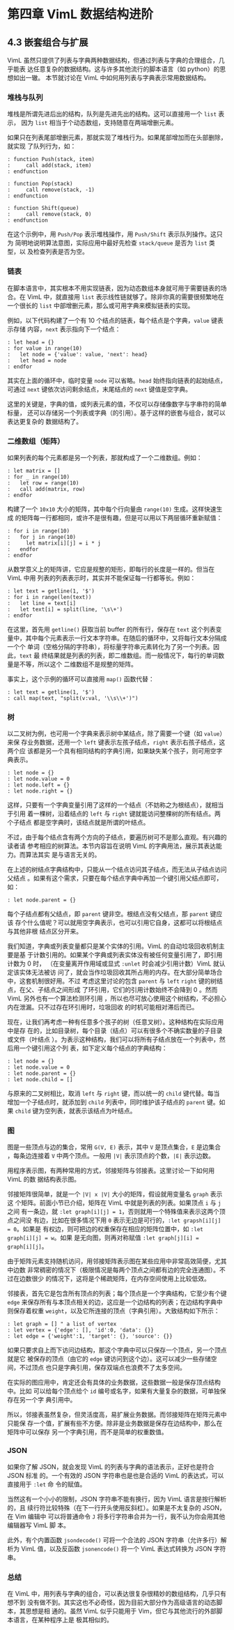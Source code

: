 # 第四章 VimL 数据结构进阶

## 4.3 嵌套组合与扩展

VimL 虽然只提供了列表与字典两种数据结构，但通过列表与字典的合理组合，几乎能表
达任意复杂的数据结构。这与许多其他流行的脚本语言（如 python）的思想如出一辙。
本节就讨论在 VimL 中如何用列表与字典表示常用数据结构。

### 堆栈与队列

堆栈是所谓先进后出的结构，队列是先进先出的结构。这可以直接用一个 `list` 表示，
因为 `list` 相当于个动态数组，支持随意在两端增删元素。

如果只在列表尾部增删元素，那就实现了堆栈行为。如果尾部增加而在头部删除，就实现
了队列行为，如：
```vim
: function Push(stack, item)
:     call add(stack, item)
: endfunction

: function Pop(stack)
:     call remove(stack, -1)
: endfunction

: function Shift(queue)
:     call remove(stack, 0)
: endfunction
```
在这个示例中，用 `Push/Pop` 表示堆栈操作，用 `Push/Shift` 表示队列操作。这只为
简明地说明算法意图，实际应用中最好先检查 `stack/queue` 是否为 `list` 类型，以
及检查列表是否为空。

### 链表

在脚本语言中，其实根本不用实现链表，因为动态数组本身就可用于需要链表的场合。在
VimL 中，就直接用 `list` 表示线性链就够了。除非你真的需要很频繁地在一个很长的
`list` 中部增删元素，那么或可用字典来模拟链表的实现。

例如，以下代码构建了一个有 10 个结点的链表，每个结点是个字典，`value` 键表示存储
内容，`next` 表示指向下一个结点：
```vim
: let head = {}
: for value in range(10)
:   let node = {'value': value, 'next': head}
:   let head = node
: endfor
```
其实在上面的循环中，临时变量 `node` 可以省略。`head` 始终指向链表的起始结点，
可通过 `next` 键依次访问剩余结点，末尾结点的 `next` 键值是空字典。

这里的关键是，字典的值，或列表元素的值，不仅可以存储像数字与字串符的简单标量，
还可以存储另一个列表或字典（的引用）。基于这样的嵌套与组合，就可以表达更复杂的
数据结构了。

### 二维数组（矩阵）

如果列表的每个元素都是另一个列表，那就构成了一个二维数组。例如：
```vim
: let matrix = []
: for _ in range(10)
:   let row = range(10)
:   call add(matrix, row)
: endfor
```
构建了一个 `10x10` 大小的矩阵，其中每个行向量由 `range(10)` 生成。这样快速生成
的矩阵每一行都相同，或许不是很有趣，但是可以用以下两层循环重新赋值：

```vim
: for i in range(10)
:   for j in range(10)
:     let matrix[i][j] = i * j
:   endfor
: endfor
```

从数学意义上的矩阵讲，它应是规整的矩形，即每行的长度是一样的。但当在 VimL 中用
列表的列表表示时，其实并不能保证每一行都等长。例如：
```vim
: let text = getline(1, '$')
: for i in range(len(text))
:   let line = text[i]
:   let text[i] = split(line, '\s\+')
: endfor
```
在这里，首先用 `getline()` 获取当前 buffer 的所有行，保存在 `text` 这个列表变
量中，其中每个元素表示一行文本字符串。在随后的循环中，又将每行文本分隔成一个个
单词（空格分隔的字符串），将标量字符串元素转化为了另一个列表。因此，`text` 最
终结果就是列表的列表，即二维数组。而一般情况下，每行的单词数量是不等，所以这个
二维数组不是规整的矩阵。

事实上，这个示例的循环可以直接用 `map()` 函数代替：
```vim
: let text = getline(1, '$')
: call map(text, "split(v:val, '\\s\\+')")
```

### 树

以二叉树为例，也可用一个字典来表示树中某结点，除了需要一个键（如 `value`）来保
存业务数据，还用一个 `left` 键表示左孩子结点，`right` 表示右孩子结点，这两个应
该都是另一个具有相同结构的字典引用，如果缺失某个孩子，则可用空字典表示。

```vim
: let node = {}
: let node.value = 0
: let node.left = {}
: let node.right = {}
```

这样，只要有一个字典变量引用了这样的一个结点（不妨称之为根结点），就相当于引用
着一棵树，沿着结点的 `left` 与 `right` 键就能访问整棵树的所有结点。两个子结点
都是空字典时，该结点就是所谓的叶结点。

不过，由于每个结点含有两个方向的子结点，要遍历树可不是那么直观。有兴趣的读者请
参考相应的树算法。本节内容旨在说明 VimL 的字典用法，展示其表达能力。而算法其实
是与语言无关的。

在上述的树结点字典结构中，只能从一个结点访问其子结点，而无法从子结点访问父结点
。如果有这个需求，只要在每个结点字典中再加一个键引用父结点即可，如：
```vim
: let node.parent = {}
```
每个子结点都有父结点，即 `parent` 键非空。根结点没有父结点，那 `parent` 键应该
存个什么值呢？可以就用空字典表示，也可以引用它自身，这都可以将根结点与其他非根
结点区分开来。

我们知道，字典或列表变量都只是某个实体的引用。VimL 的自动垃圾回收机制主要是基
于计数引用的。如果某个字典或列表实体没有被任何变量引用了，即引用计数为 0 时，
（在变量离开作用域或显式 `:unlet` 时会减少引用计数）VimL 就认定该实体无法被访
问了，就会当作垃圾回收其所占用的内存。在大部分简单场合中，这套机制很好用。不过
考虑这里讨论的包含 `parent` 与 `left` `right` 键的树结点，在父、子结点之间形成
了环引用，它们的引用计数始终不会降到 0 。然而 VimL 另外也有一个算法检测环引用
，所以也尽可放心使用这个树结构，不必担心内在泄漏。只不过存在环引用时，垃圾回收
的时机可能相对滞后而已。

现在，让我们再考虑一种有任意多个孩子的树（任意叉树）。这种结构在实际应用中是存
在的，比如目录树，每个目录（结点）可以有很多个不确实数量的子目录或文件（叶结点
）。为表示这种结构，我们可以将所有子结点放在一个列表中，然后用一个键引用这个列
表，如下定义每个结点的字典结构：
```vim
: let node = {}
: let node.value = 0
: let node.parent = {}
: let node.child = []
```

与原来的二叉树相比，取消 `left` 与 `right` 键，而以统一的 `child` 键代替。每当
增加一个子结点时，就添加到 `child` 列表中，同时维护该子结点的 `parent` 键。如
果 `child` 键为空列表，就表示该结点为叶结点。

### 图

图是一些顶点与边的集合，常用 `G(V, E)` 表示，其中 `V` 是顶点集合，`E` 是边集合
，每条边连接着 `V` 中两个顶点。一般用 `|V|` 表示顶点的个数，`|E|` 表示边数。

用程序表示图，有两种常用的方式，邻接矩阵与邻接表。这里讨论一下如何用 VimL 的数
据结构表示图。

邻接矩阵很简单，就是一个 `|V| x |V|` 大小的矩阵，假设就用变量名 `graph` 表示这
个矩阵。前面小节已介绍，矩阵在 VimL 中就是列表的列表。如果顶点 `i` 与 `j` 之间
有一条边，就 `:let graph[i][j] = 1`，否则就用一个特殊值来表示这两个顶点之间没
有边，比如在很多情况下用 `0` 表示无边是可行的，`:let grapsh[i][j] = 0`。如果是
有权边，则可把边的权重保存在相应的矩阵位置中，如 `:let graph[i][j] = w`。如果
是无向图，则再对称赋值 `:let graph[j][i] = graph[i][j]`。

由于矩阵元素支持随机访问，用邻接矩阵表示图在某些应用中非常高效简便，尤其中边数
非常稠密的情况下（极限情况是每两个顶点之间都有边的完全连通图）。不过在边数很少
的情况下，这将是个稀疏矩阵，在内存空间使用上比较低效。

邻接表，首先它是包含所有顶点的列表；每个顶点是一个字典结构，它至少有个键 `edge`
来保存所有与本顶点相关的边，这应是一个边结构的列表；在边结构字典中则保存着权重
`weight`，以及它所连接的顶点（字典引用）。大致结构如下所示：

```vim
: let graph = [] " a list of vertex
: let vertex = {'edge': [], 'id':0, 'data': {}}
: let edge = {'weight':1, 'target': {}, 'source': {}}
```

如果只要求自上而下访问边结构，那这个字典中可以只保存一个顶点，另一个顶点就是它
被保存的顶点（由它的 `edge` 键访问到这个边）。这可以减少一些存储空间，不过顶点
也只是字典引用，保存双端点也浪费不了太多空间。

在实际的图应用中，肯定还会有具体的业务数据，这些数据一般是保存顶点结构中。比如
可以给每个顶点给个 `id` 编号或名字，如果有大量复杂的数据，可单独保存在另一个字
典引用中。

所以，邻接表虽然复杂，但灵活度高，易扩展业务数据。而邻接矩阵在矩阵元素中只能保
存一个值，扩展有些不方便。除非是业务数据是保存在边结构中，那么在矩阵中可以保存
另一个字典引用，而不是简单的权重数值。

### JSON

如果你了解 JSON，就会发现 VimL 的列表与字典的语法表示，正好也是符合 JSON 标准
的。一个有效的 JSON 字符串也是也是合适的 VimL 的表达式，可以直接用于 `:let` 命
令的赋值。

当然这有一个小小的限制，JSON 字符串不能有换行，因为 VimL 语言是按行解析的，且
续行符比较特殊（在下一行开头使用反斜杠）。如果是不太复杂的 JSON，在 Vim 编辑中
可以将普通命令 `J` 将多行字符串合并为一行，我不认为你会用其他编辑器写 VimL 脚
本。

此外，有个内置函数 `jsondecode()` 可将一个合法的 JSON 字符串（允许多行）解析为
VimL 值，以及反函数 `jsonencode()` 将一个 VimL 表达式转换为 JSON 字符串。

### 总结

在 VimL 中，用列表与字典的组合，可以表达很复杂很精妙的数组结构，几乎只有想不到
没有做不到。其实这也不必奇怪，因为目前大部分作为高级语言的动态脚本，其思想是相
通的。虽然 VimL 似乎只能用于 Vim，但它与其他流行的外部脚本语言，在某种程序上是
极其相似的。
